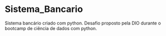 # Sistema_Bancario
Sistema bancário criado com python.
Desafio proposto pela DIO durante o bootcamp de ciência de dados com python.
